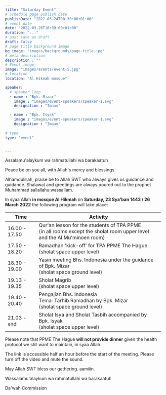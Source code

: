 ```yaml
---
title: "Saturday Event"
# Schedule page publish date
publishDate: "2022-03-24T00:30:00+01:00"
# event date
date: "2022-03-26T16:00:00+01:00"
duration: "..."
# post save as draft
draft: false
# page title background image
bg_image: "images/backgrounds/page-title.jpg"
# meta description
description : ""
# Event image
image: "images/events/event-5.jpg"
# location
location: "Al Hikmah mosque"

speaker:
  # speaker loop
  - name : "Bpk. Mizar"
    image : "images/event-speakers/speaker-1.svg"
    designation : "Imaam"

  - name : "Bpk. Isyak"
    image : "images/event-speakers/speaker-1.svg"
    designation : "Imaam"
    
# type
type: "event"


---
```


Assalamu'alaykum wa rahmatullahi wa barakaatuh

Peace be on you all, with Allah's mercy and blessings.

Alhamdulillah, praise be to Allah SWT who always gives us guidance and guidance. Shalawat and greetings are always poured out to the prophet Muhammad sallallahu wassallam.

In syaa Allah **in mosque Al Hikmah** on **Saturday, 23 Sya'ban 1443 / 26 March 2022** the following program will take place:


| Time | Activity |
|------|------------|
| 16.00 - 17.50 | Qur'an lesson for the students of TPA PPME <br/>(in all rooms except the sholat room upper level and the Al Mu'minoen room) |
| 17.50 - 18.20 | Ramadhan 'kick-off' for TPA PPME The Hague <br/>(sholat space upper level) |
| 18.30 - 19.00 | Yasin meeting Bhs. Indonesia under the guidance of Bpk. Mizar<br/>(sholat space ground level) |
| 19.13 - 19.35 | Sholat Magrib <br/>(sholat space upper level) |
| 19.40 - 20.40 | Pengajian Bhs. Indonesia <br/>Tema: Tarhib Ramadhan by Bpk. Mizar<br/>(sholat space ground level) |
| 21.03 - end | Sholat Isya and Sholat Tasbih accompanied by Bpk. Isyak<br/>(sholat space upper level) |

Please note that PPME The Hague **will not provide dinner** given the health protocol we still want to maintain, in syaa Allah.


The link is accessible half an hour before the start of the meeting. Please turn off the video and mute the sound.

May Allah SWT bless our gathering. aamiiin.


Wassalamu'alaykum wa rahmatullahi wa barakaatuh

Da'wah Commission
